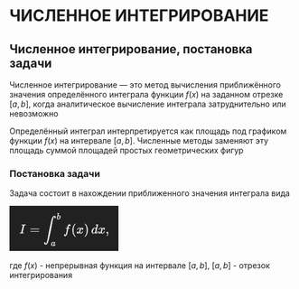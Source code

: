 # ЧИСЛЕННОЕ ИНТЕГРИРОВАНИЕ

## Численное интегрирование, постановка задачи

Численное интегрирование — это метод вычисления приближённого значения определённого интеграла функции $f(x)$ на заданном отрезке $[a,b]$, когда аналитическое вычисление интеграла затруднительно или невозможно

Определённый интеграл интерпретируется как площадь под графиком функции $f(x)$ на интервале $[a,b]$. Численные методы заменяют эту площадь суммой площадей простых геометрических фигур

### Постановка задачи

Задача состоит в нахождении приближенного значения интеграла вида

![](https://github.com/Soup-o-Stat/Computational-mathematics-a-test/blob/main/%D0%9C%D0%B5%D1%82%D0%BE%D0%B4%D0%B8%D1%87%D0%BA%D0%B0/%D0%A7%D0%98_%D1%81%D0%BA%D1%80%D0%B8%D0%BD%D1%8B/screenshot1.PNG)

где $f(x)$ - непрерывная функция на интервале $[a, b]$, $[a, b]$ - отрезок интегрирования
